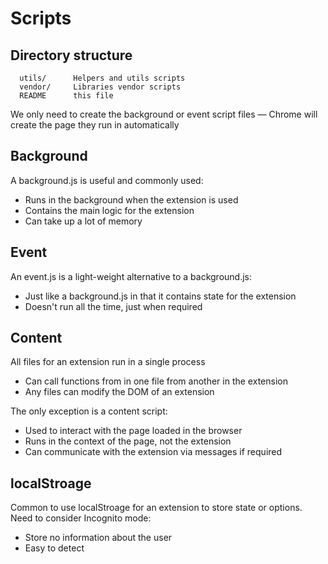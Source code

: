 # Scripts

## Directory structure

      utils/      Helpers and utils scripts
      vendor/     Libraries vendor scripts
      README      this file

We only need to create the background or event script files 
— Chrome will create the page they run in automatically

## Background

A background.js is useful and commonly used:
  * Runs in the background when the extension is used
  * Contains the main logic for the extension
  * Can take up a lot of memory

## Event

An event.js is a light-weight alternative to a background.js:
  * Just like a background.js in that it contains state for the extension
  * Doesn't run all the time, just when required

## Content

All files for an extension run in a single process
  * Can call functions from in one file from another in the extension
  * Any files can modify the DOM of an extension

The only exception is a content script:
  * Used to interact with the page loaded in the browser
  * Runs in the context of the page, not the extension
  * Can communicate with the extension via messages if required

## localStroage

Common to use localStroage for an extension to store state or options.
Need to consider Incognito mode:
  * Store no information about the user
  * Easy to detect 
